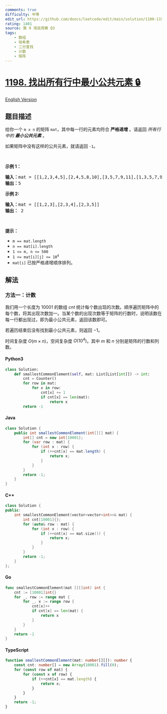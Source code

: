 ```yaml
---
comments: true
difficulty: 中等
edit_url: https://github.com/doocs/leetcode/edit/main/solution/1100-1199/1198.Find%20Smallest%20Common%20Element%20in%20All%20Rows/README.md
rating: 1401
source: 第 9 场双周赛 Q3
tags:
    - 数组
    - 哈希表
    - 二分查找
    - 计数
    - 矩阵
---
```


<!-- problem:start -->

# [1198. 找出所有行中最小公共元素 🔒](https://leetcode.cn/problems/find-smallest-common-element-in-all-rows)

[English Version](/solution/1100-1199/1198.Find%20Smallest%20Common%20Element%20in%20All%20Rows/README_EN.md)

## 题目描述

<!-- description:start -->

<p>给你一个&nbsp;<code>m x n</code>&nbsp;的矩阵&nbsp;<code>mat</code>，其中每一行的元素均符合&nbsp;<strong>严格递增</strong> 。请返回 <em>所有行中的&nbsp;<strong>最小公共元素</strong>&nbsp;</em>。</p>

<p>如果矩阵中没有这样的公共元素，就请返回&nbsp;<code>-1</code>。</p>

<p>&nbsp;</p>

<p><strong>示例 1：</strong></p>

<pre>
<strong>输入：</strong>mat = [[1,2,3,4,5],[2,4,5,8,10],[3,5,7,9,11],[1,3,5,7,9]]
<strong>输出：</strong>5
</pre>

<p><strong>示例 2:</strong></p>

<pre>
<b>输入：</b>mat = [[1,2,3],[2,3,4],[2,3,5]]
<strong>输出：</strong> 2
</pre>

<p>&nbsp;</p>

<p><strong>提示：</strong></p>

<ul>
	<li><code>m == mat.length</code></li>
	<li><code>n == mat[i].length</code></li>
	<li><code>1 &lt;= m, n &lt;= 500</code></li>
	<li><code>1 &lt;= mat[i][j] &lt;= 10<sup>4</sup></code></li>
	<li><code>mat[i]</code>&nbsp;已按严格递增顺序排列。</li>
</ul>

<!-- description:end -->

## 解法

<!-- solution:start -->

### 方法一：计数

我们用一个长度为 $10001$ 的数组 $cnt$ 统计每个数出现的次数。顺序遍历矩阵中的每个数，将其出现次数加一。当某个数的出现次数等于矩阵的行数时，说明该数在每一行都出现过，即为最小公共元素，返回该数即可。

若遍历结束后没有找到最小公共元素，则返回 $-1$。

时间复杂度 $O(m \times n)$，空间复杂度 $O(10^4)$。其中 $m$ 和 $n$ 分别是矩阵的行数和列数。

<!-- tabs:start -->

#### Python3

```python
class Solution:
    def smallestCommonElement(self, mat: List[List[int]]) -> int:
        cnt = Counter()
        for row in mat:
            for x in row:
                cnt[x] += 1
                if cnt[x] == len(mat):
                    return x
        return -1
```

#### Java

```java
class Solution {
    public int smallestCommonElement(int[][] mat) {
        int[] cnt = new int[10001];
        for (var row : mat) {
            for (int x : row) {
                if (++cnt[x] == mat.length) {
                    return x;
                }
            }
        }
        return -1;
    }
}
```

#### C++

```cpp
class Solution {
public:
    int smallestCommonElement(vector<vector<int>>& mat) {
        int cnt[10001]{};
        for (auto& row : mat) {
            for (int x : row) {
                if (++cnt[x] == mat.size()) {
                    return x;
                }
            }
        }
        return -1;
    }
};
```

#### Go

```go
func smallestCommonElement(mat [][]int) int {
	cnt := [10001]int{}
	for _, row := range mat {
		for _, x := range row {
			cnt[x]++
			if cnt[x] == len(mat) {
				return x
			}
		}
	}
	return -1
}
```

#### TypeScript

```ts
function smallestCommonElement(mat: number[][]): number {
    const cnt: number[] = new Array(10001).fill(0);
    for (const row of mat) {
        for (const x of row) {
            if (++cnt[x] == mat.length) {
                return x;
            }
        }
    }
    return -1;
}
```

<!-- tabs:end -->

<!-- solution:end -->

<!-- problem:end -->
